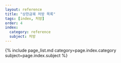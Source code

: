 ```yaml
---
layout: reference
title: "상한금궤 처방 목록"
tags: [index, 처방]
order: 4
index:
  category: reference
  subject: 처방
---
```


{% include page_list.md category=page.index.category subject=page.index.subject %}

